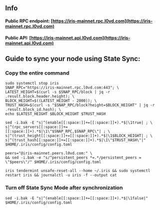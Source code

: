 ## Info
#### Public RPC endpoint: [https://iris-mainnet.rpc.l0vd.com](https://iris-mainnet.rpc.l0vd.com)
#### Public API: [https://iris-mainnet.api.l0vd.com](https://iris-mainnet.api.l0vd.com)

## Guide to sync your node using State Sync:

### Copy the entire command
```
sudo systemctl stop iris
SNAP_RPC="https://iris-mainnet.rpc.l0vd.com:443"; \
LATEST_HEIGHT=$(curl -s $SNAP_RPC/block | jq -r .result.block.header.height); \
BLOCK_HEIGHT=$((LATEST_HEIGHT - 2000)); \
TRUST_HASH=$(curl -s "$SNAP_RPC/block?height=$BLOCK_HEIGHT" | jq -r .result.block_id.hash); \
echo $LATEST_HEIGHT $BLOCK_HEIGHT $TRUST_HASH

sed -i.bak -E "s|^(enable[[:space:]]+=[[:space:]]+).*$|\1true| ; \
s|^(rpc_servers[[:space:]]+=[[:space:]]+).*$|\1\"$SNAP_RPC,$SNAP_RPC\"| ; \
s|^(trust_height[[:space:]]+=[[:space:]]+).*$|\1$BLOCK_HEIGHT| ; \
s|^(trust_hash[[:space:]]+=[[:space:]]+).*$|\1\"$TRUST_HASH\"|" $HOME/.iris/config/config.toml

peers="@iris-mainnet.peers.l0vd.com:" \
&& sed -i.bak -e "s/^persistent_peers *=.*/persistent_peers = \"$peers\"/" $HOME/.iris/config/config.toml 

iris tendermint unsafe-reset-all --home ~/.iris && sudo systemctl restart iris && journalctl -u iris -f --output cat
```

### Turn off State Sync Mode after synchronization
```
sed -i.bak -E "s|^(enable[[:space:]]+=[[:space:]]+).*$|\1false|" $HOME/.iris/config/config.toml
```
